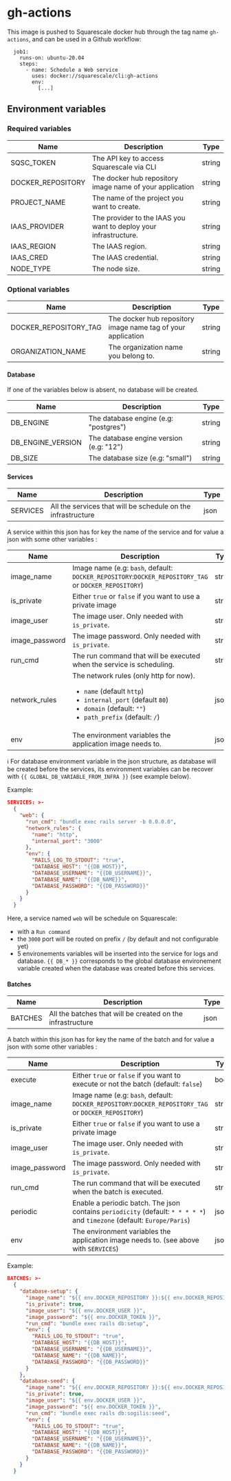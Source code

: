 # gh-actions

This image is pushed to Squarescale docker hub through the tag name `gh-actions`, and can be used in a Github workflow:

```
  job1:
    runs-on: ubuntu-20.04
    steps:
      - name: Schedule a Web service
        uses: docker://squarescale/cli:gh-actions
        env: 
          [...]
```

## Environment variables

### Required variables

| Name | Description | Type |
| ---- | ----------- | ---- |
| SQSC_TOKEN | The API key to access Squarescale via CLI  | string
| DOCKER_REPOSITORY | The docker hub repository image name of your application | string
| PROJECT_NAME | The name of the project you want to create. | string
| IAAS_PROVIDER | The provider to the IAAS you want to deploy your infrastructure. | string
| IAAS_REGION | The IAAS region. | string
| IAAS_CRED | The IAAS credential. | string
| NODE_TYPE | The node size. | string

### Optional variables

| Name | Description | Type |
| ---- | ----------- | ---- |
| DOCKER_REPOSITORY_TAG | The docker hub repository image name tag of your application | string
| ORGANIZATION_NAME | The organization name you belong to. | string

#### Database

If one of the variables below is absent, no database will be created.

| Name | Description | Type |
| ---- | ----------- | ---- |
| DB_ENGINE | The database engine (e.g: "postgres") | string
| DB_ENGINE_VERSION | The database engine version (e.g: "12") | string
| DB_SIZE | The database size (e.g: "small") | string

#### Services

| Name | Description | Type |
| ---- | ----------- | ---- |
| SERVICES | All the services that will be schedule on the infrastructure | json

A service within this json has for key the name of the service and for value a json with some other variables :

| Name | Description | Type |
| ---- | ----------- | ---- |
| image_name | Image name (e.g: `bash`, default: `DOCKER_REPOSITORY`:`DOCKER_REPOSITORY_TAG` or `DOCKER_REPOSITORY`) | string
| is_private | Either `true` or `false` if you want to use a private image | string
| image_user | The image user. Only needed with `is_private`. | string
| image_password | The image password. Only needed with `is_private`. | string
| run_cmd | The run command that will be executed when the service is scheduling. | string
| network_rules | The network rules (only http for now).<br><ul><li>`name` (default `http`)</li><li>`internal_port` (default `80`)</li><li>`domain` (default: `""`)</li><li>`path_prefix` (default: `/`)</li></ul> | json
| env | The environment variables the application image needs to.  | json

:information_source: For database environment variable in the json structure, as database will be created before the services, its environment variables can be recover with `{{ GLOBAL_DB_VARIABLE_FROM_INFRA }}` (see example below).

Example:

```json
SERVICES: >-
  {
    "web": {
      "run_cmd": "bundle exec rails server -b 0.0.0.0",
      "network_rules": {
        "name": "http",
        "internal_port": "3000"
      },
      "env": {
        "RAILS_LOG_TO_STDOUT": "true",
        "DATABASE_HOST": "{{DB_HOST}}",
        "DATABASE_USERNAME": "{{DB_USERNAME}}",
        "DATABASE_NAME": "{{DB_NAME}}",
        "DATABASE_PASSWORD": "{{DB_PASSWORD}}"
      }
    }
  }
```

Here, a service named `web` will be schedule on Squarescale: 
- with a `Run command`
- the `3000` port will be routed on prefix `/` (by default and not configurable yet)
- 5 environements variables will be inserted into the service for logs and database. `{{ DB_* }}` corresponds to the global database environement variable created when the database was created before this services.

#### Batches

| Name | Description | Type |
| ---- | ----------- | ---- |
| BATCHES | All the batches that will be created on the infrastructure | json

A batch within this json has for key the name of the batch and for value a json with some other variables :

| Name | Description | Type |
| ---- | ----------- | ---- |
| execute | Either `true` or `false` if you want to execute or not the batch (default: `false`) | bool
| image_name | Image name (e.g: `bash`, default: `DOCKER_REPOSITORY`:`DOCKER_REPOSITORY_TAG` or `DOCKER_REPOSITORY`) | string
| is_private | Either `true` or `false` if you want to use a private image | string
| image_user | The image user. Only needed with `is_private`. | string
| image_password | The image password. Only needed with `is_private`. | string
| run_cmd | The run command that will be executed when the batch is executed. | string
| periodic | Enable a periodic batch. The json contains `periodicity` (default: `* * * * *`) and `timezone` (default: `Europe/Paris`) | json
| env | The environment variables the application image needs to. (see above with `SERVICES`)  | json

Example:

```json
BATCHES: >-
  {
    "database-setup": {
      "image_name": "${{ env.DOCKER_REPOSITORY }}:${{ env.DOCKER_REPOSITORY_TAG }}",
      "is_private": true,
      "image_user": "${{ env.DOCKER_USER }}",
      "image_password": "${{ env.DOCKER_TOKEN }}",
      "run_cmd": "bundle exec rails db:setup",
      "env": {
        "RAILS_LOG_TO_STDOUT": "true",
        "DATABASE_HOST": "{{DB_HOST}}",
        "DATABASE_USERNAME": "{{DB_USERNAME}}",
        "DATABASE_NAME": "{{DB_NAME}}",
        "DATABASE_PASSWORD": "{{DB_PASSWORD}}"
      }
    },
    "database-seed": {
      "image_name": "${{ env.DOCKER_REPOSITORY }}:${{ env.DOCKER_REPOSITORY_TAG }}",
      "is_private": true,
      "image_user": "${{ env.DOCKER_USER }}",
      "image_password": "${{ env.DOCKER_TOKEN }}",
      "run_cmd": "bundle exec rails db:sogilis:seed",
      "env": {
        "RAILS_LOG_TO_STDOUT": "true",
        "DATABASE_HOST": "{{DB_HOST}}",
        "DATABASE_USERNAME": "{{DB_USERNAME}}",
        "DATABASE_NAME": "{{DB_NAME}}",
        "DATABASE_PASSWORD": "{{DB_PASSWORD}}"
      }
    }
  }
```